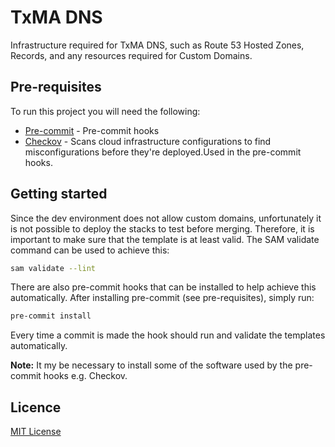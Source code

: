 # TxMA DNS

Infrastructure required for TxMA DNS, such as Route 53 Hosted Zones, Records, and any resources required for Custom Domains.

## Pre-requisites

To run this project you will need the following:
- [Pre-commit](https://pre-commit.com/) - Pre-commit hooks
- [Checkov](https://www.checkov.io/) - Scans cloud infrastructure configurations to find misconfigurations before they're deployed.Used in the pre-commit hooks.

## Getting started

Since the dev environment does not allow custom domains, unfortunately it is not possible to deploy the stacks to test before merging. Therefore, it is important to make sure that the template is at least valid. The SAM validate command can be used to achieve this:

```bash
sam validate --lint
```

There are also pre-commit hooks that can be installed to help achieve this automatically. After installing pre-commit (see pre-requisites), simply run:

```bash
pre-commit install
```

Every time a commit is made the hook should run and validate the templates automatically.

**Note:** It my be necessary to install some of the software used by the pre-commit hooks e.g. Checkov.

## Licence

[MIT License](LICENCE)
